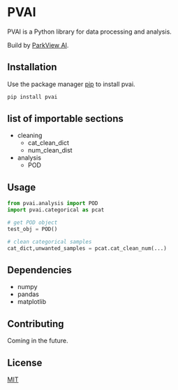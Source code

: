 # PVAI

PVAI is a Python library for data processing and analysis.

Build by [ParkView AI](https://parkviewai.com/).

## Installation

Use the package manager [pip](https://pip.pypa.io/en/stable/) to install pvai.

```bash
pip install pvai
```

## list of importable sections

- cleaning 
  - cat_clean_dict
  - num_clean_dist
- analysis
  - POD

## Usage

```python
from pvai.analysis import POD
import pvai.categorical as pcat

# get POD object
test_obj = POD()

# clean categorical samples
cat_dict,unwanted_samples = pcat.cat_clean_num(...)

```
## Dependencies
- numpy
- pandas
- matplotlib

## Contributing

Coming in the future.

## License

[MIT](https://choosealicense.com/licenses/mit/)
